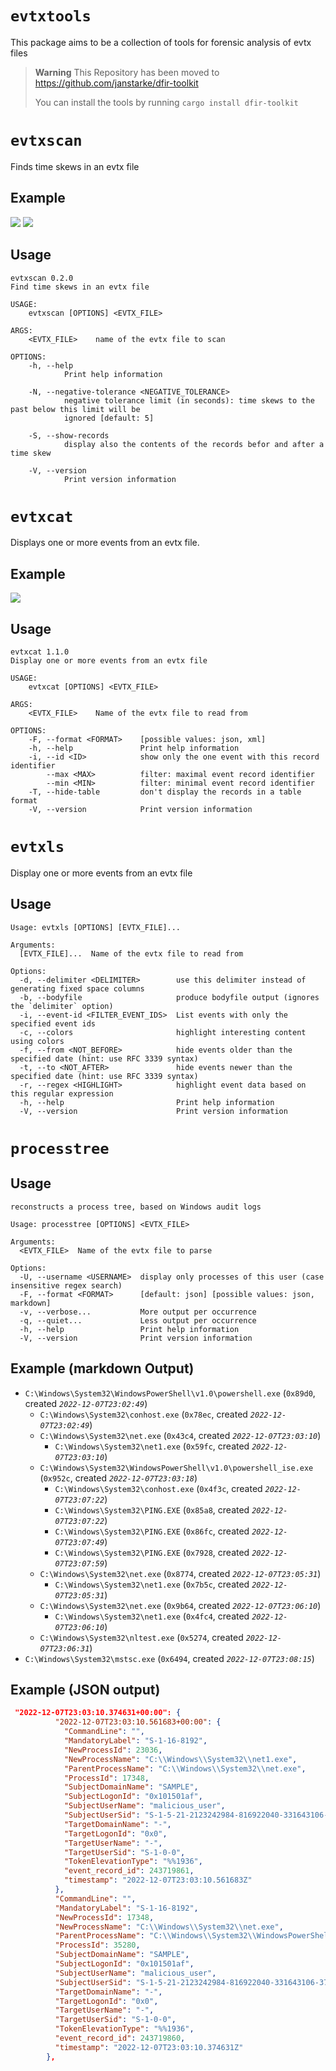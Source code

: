 # `evtxtools`

This package aims to be a collection of tools for forensic analysis of evtx files


> **Warning**
> This Repository has been moved to <https://github.com/janstarke/dfir-toolkit>
>
> You can install the tools by running `cargo install dfir-toolkit`
> 


# `evtxscan`

Finds time skews in an evtx file

## Example

<img src="https://github.com/janstarke/evtxtools/blob/master/doc/img/evtxscan1.png?raw=true">

<img src="https://github.com/janstarke/evtxtools/blob/master/doc/img/evtxscan2.png?raw=true">

## Usage

```
evtxscan 0.2.0
Find time skews in an evtx file

USAGE:
    evtxscan [OPTIONS] <EVTX_FILE>

ARGS:
    <EVTX_FILE>    name of the evtx file to scan

OPTIONS:
    -h, --help
            Print help information

    -N, --negative-tolerance <NEGATIVE_TOLERANCE>
            negative tolerance limit (in seconds): time skews to the past below this limit will be
            ignored [default: 5]

    -S, --show-records
            display also the contents of the records befor and after a time skew

    -V, --version
            Print version information
```

# `evtxcat`

Displays one or more events from an evtx file.

## Example

<img src="https://github.com/janstarke/evtxtools/blob/master/doc/img/evtxls.png?raw=true">

## Usage
```
evtxcat 1.1.0
Display one or more events from an evtx file

USAGE:
    evtxcat [OPTIONS] <EVTX_FILE>

ARGS:
    <EVTX_FILE>    Name of the evtx file to read from

OPTIONS:
    -F, --format <FORMAT>    [possible values: json, xml]
    -h, --help               Print help information
    -i, --id <ID>            show only the one event with this record identifier
        --max <MAX>          filter: maximal event record identifier
        --min <MIN>          filter: minimal event record identifier
    -T, --hide-table         don't display the records in a table format
    -V, --version            Print version information
```

# `evtxls`

Display one or more events from an evtx file

## Usage 

```
Usage: evtxls [OPTIONS] [EVTX_FILE]...

Arguments:
  [EVTX_FILE]...  Name of the evtx file to read from

Options:
  -d, --delimiter <DELIMITER>        use this delimiter instead of generating fixed space columns
  -b, --bodyfile                     produce bodyfile output (ignores the `delimiter` option)
  -i, --event-id <FILTER_EVENT_IDS>  List events with only the specified event ids
  -c, --colors                       highlight interesting content using colors
  -f, --from <NOT_BEFORE>            hide events older than the specified date (hint: use RFC 3339 syntax)
  -t, --to <NOT_AFTER>               hide events newer than the specified date (hint: use RFC 3339 syntax)
  -r, --regex <HIGHLIGHT>            highlight event data based on this regular expression
  -h, --help                         Print help information
  -V, --version                      Print version information

```

# `processtree`

## Usage

```
reconstructs a process tree, based on Windows audit logs

Usage: processtree [OPTIONS] <EVTX_FILE>

Arguments:
  <EVTX_FILE>  Name of the evtx file to parse

Options:
  -U, --username <USERNAME>  display only processes of this user (case insensitive regex search)
  -F, --format <FORMAT>      [default: json] [possible values: json, markdown]
  -v, --verbose...           More output per occurrence
  -q, --quiet...             Less output per occurrence
  -h, --help                 Print help information
  -V, --version              Print version information
```

## Example (markdown Output)

- `C:\Windows\System32\WindowsPowerShell\v1.0\powershell.exe` (`0x89d0`, created *`2022-12-07T23:02:49`*)
  - `C:\Windows\System32\conhost.exe` (`0x78ec`, created *`2022-12-07T23:02:49`*)
  - `C:\Windows\System32\net.exe` (`0x43c4`, created *`2022-12-07T23:03:10`*)
    - `C:\Windows\System32\net1.exe` (`0x59fc`, created *`2022-12-07T23:03:10`*)
  - `C:\Windows\System32\WindowsPowerShell\v1.0\powershell_ise.exe` (`0x952c`, created *`2022-12-07T23:03:18`*)
    - `C:\Windows\System32\conhost.exe` (`0x4f3c`, created *`2022-12-07T23:07:22`*)
    - `C:\Windows\System32\PING.EXE` (`0x85a8`, created *`2022-12-07T23:07:22`*)
    - `C:\Windows\System32\PING.EXE` (`0x86fc`, created *`2022-12-07T23:07:49`*)
    - `C:\Windows\System32\PING.EXE` (`0x7928`, created *`2022-12-07T23:07:59`*)
  - `C:\Windows\System32\net.exe` (`0x8774`, created *`2022-12-07T23:05:31`*)
    - `C:\Windows\System32\net1.exe` (`0x7b5c`, created *`2022-12-07T23:05:31`*)
  - `C:\Windows\System32\net.exe` (`0x9b64`, created *`2022-12-07T23:06:10`*)
    - `C:\Windows\System32\net1.exe` (`0x4fc4`, created *`2022-12-07T23:06:10`*)
  - `C:\Windows\System32\nltest.exe` (`0x5274`, created *`2022-12-07T23:06:31`*)
- `C:\Windows\System32\mstsc.exe` (`0x6494`, created *`2022-12-07T23:08:15`*)

## Example (JSON output)

```json
 "2022-12-07T23:03:10.374631+00:00": {
          "2022-12-07T23:03:10.561683+00:00": {
            "CommandLine": "",
            "MandatoryLabel": "S-1-16-8192",
            "NewProcessId": 23036,
            "NewProcessName": "C:\\Windows\\System32\\net1.exe",
            "ParentProcessName": "C:\\Windows\\System32\\net.exe",
            "ProcessId": 17348,
            "SubjectDomainName": "SAMPLE",
            "SubjectLogonId": "0x101501af",
            "SubjectUserName": "malicious_user",
            "SubjectUserSid": "S-1-5-21-2123242984-816922040-331643106-37430",
            "TargetDomainName": "-",
            "TargetLogonId": "0x0",
            "TargetUserName": "-",
            "TargetUserSid": "S-1-0-0",
            "TokenElevationType": "%%1936",
            "event_record_id": 243719861,
            "timestamp": "2022-12-07T23:03:10.561683Z"
          },
          "CommandLine": "",
          "MandatoryLabel": "S-1-16-8192",
          "NewProcessId": 17348,
          "NewProcessName": "C:\\Windows\\System32\\net.exe",
          "ParentProcessName": "C:\\Windows\\System32\\WindowsPowerShell\\v1.0\\powershell.exe",
          "ProcessId": 35280,
          "SubjectDomainName": "SAMPLE",
          "SubjectLogonId": "0x101501af",
          "SubjectUserName": "malicious_user",
          "SubjectUserSid": "S-1-5-21-2123242984-816922040-331643106-37430",
          "TargetDomainName": "-",
          "TargetLogonId": "0x0",
          "TargetUserName": "-",
          "TargetUserSid": "S-1-0-0",
          "TokenElevationType": "%%1936",
          "event_record_id": 243719860,
          "timestamp": "2022-12-07T23:03:10.374631Z"
        },
```
